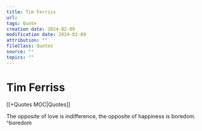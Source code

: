 ```yaml
---
title: Tim Ferriss
url: 
tags: Quote
creation date: 2024-02-09
modification date: 2024-02-09
attribution: ""
fileClass: Quotes
source: ""
topics: ""
---
```


# Tim Ferriss

[[+Quotes MOC|Quotes]]

The opposite of love is indifference, the opposite of happiness is boredom. ^boredom
